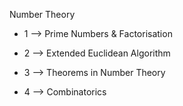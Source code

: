 Number Theory

- 1 --> Prime Numbers & Factorisation

- 2 --> Extended Euclidean Algorithm

- 3 --> Theorems in Number Theory

- 4 --> Combinatorics
